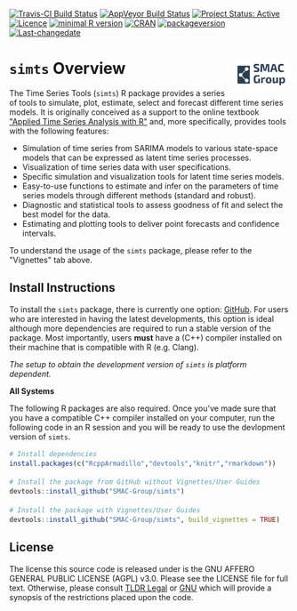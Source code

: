 
<!-- README.md is generated from README.Rmd. Please edit that file -->
[![Travis-CI Build Status](https://travis-ci.org/SMAC-Group/simts.svg?branch=master)](https://travis-ci.org/SMAC-Group/simts) [![AppVeyor Build Status](https://ci.appveyor.com/api/projects/status/github/tidyverse/dplyr?branch=master&svg=true)](https://ci.appveyor.com/project/stephaneguerrier/simts) [![Project Status: Active](http://www.repostatus.org/badges/latest/active.svg)](http://www.repostatus.org/#active) [![Licence](https://img.shields.io/badge/licence-AGPL--3.0-blue.svg)](https://opensource.org/licenses/AGPL-3.0) [![minimal R version](https://img.shields.io/badge/R%3E%3D-3.4.0-6666ff.svg)](https://cran.r-project.org/) [![CRAN](http://www.r-pkg.org/badges/version/simts)](https://cran.r-project.org/package=simts) [![packageversion](https://img.shields.io/badge/Package%20version-0.1.0-orange.svg?style=flat-square)](commits/develop) [![Last-changedate](https://img.shields.io/badge/last%20change-2018--10--31-yellowgreen.svg)](/commits/master)

`simts` Overview <a href="https://smac-group.com/"><img src="man/figures/logo.png" align="right" style="width: 20%; height: 20%"/></a>
======================================================================================================================================

The Time Series Tools (`simts`) R package provides a series of tools to simulate, plot, estimate, select and forecast different time series models. It is originally conceived as a support to the online textbook ["Applied Time Series Analysis with R"](https://smac-group.github.io/ts/) and, more specifically, provides tools with the following features:

-   Simulation of time series from SARIMA models to various state-space models that can be expressed as latent time series processes.
-   Visualization of time series data with user specifications.
-   Specific simulation and visualization tools for latent time series models.
-   Easy-to-use functions to estimate and infer on the parameters of time series models through different methods (standard and robust).
-   Diagnostic and statistical tools to assess goodness of fit and select the best model for the data.
-   Estimating and plotting tools to deliver point forecasts and confidence intervals.

To understand the usage of the `simts` package, please refer to the "Vignettes" tab above.

Install Instructions
--------------------

To install the `simts` package, there is currently one option: [GitHub](https://github.com/SMAC-Group/simts/). For users who are interested in having the latest developments, this option is ideal although more dependencies are required to run a stable version of the package. Most importantly, users **must** have a (C++) compiler installed on their machine that is compatible with R (e.g. Clang).

*The setup to obtain the development version of `simts` is platform dependent.*

**All Systems**

The following R packages are also required. Once you've made sure that you have a compatible C++ compiler installed on your computer, run the following code in an R session and you will be ready to use the devlopment version of `simts`.

``` r
# Install dependencies
install.packages(c("RcppArmadillo","devtools","knitr","rmarkdown"))

# Install the package from GitHub without Vignettes/User Guides
devtools::install_github("SMAC-Group/simts")

# Install the package with Vignettes/User Guides 
devtools::install_github("SMAC-Group/simts", build_vignettes = TRUE)
```

License
-------

The license this source code is released under is the GNU AFFERO GENERAL PUBLIC LICENSE (AGPL) v3.0. Please see the LICENSE file for full text. Otherwise, please consult [TLDR Legal](https://tldrlegal.com/license/gnu-affero-general-public-license-v3-(agpl-3.0)) or [GNU](https://www.gnu.org/licenses/agpl-3.0.en.html) which will provide a synopsis of the restrictions placed upon the code.

<!-- ### Requirements and Dependencies -->
<!-- **OS X** -->
<!-- Some users report the need to use X11 to suppress shared library errors. To install X11, visit [xquartz.org](http://www.xquartz.org/). -->
<!-- **Linux** -->
<!-- Both curl and libxml are required. -->
<!-- For **Debian** systems, enter the following in terminal: -->
<!-- ```{r, eval = F, engine='bash'} -->
<!-- sudo apt-get install curl libcurl3 libcurl3-dev libxml2 libxml2-dev -->
<!-- ``` -->
<!-- For **RHEL** systems, enter the following in terminal: -->
<!-- ```{r, eval = F, engine='bash'} -->
<!-- sudo yum install curl curl-devel libxml2 libxml2-dev -->
<!-- ``` -->
